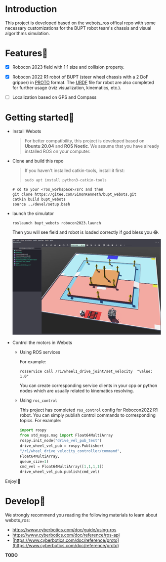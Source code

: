# Introduction

This project is developed based on the webots_ros offical repo with some necessary customizations for the BUPT robot team's chassis and visual algorithms simulation.

# Features:star2:

- [x] Robocon 2023 field with 1:1 size and collision property.

- [x] Robocon 2022 R1 robot of BUPT (steer wheel chassis with a 2 DoF gripper) in [PROTO](https://www.cyberbotics.com/doc/reference/proto#!) format. The [URDF](http://wiki.ros.org/urdf) file for robot are also completed for further usage (rviz visualization, kinematics, etc.).

- [ ] Localization based on GPS and Compass

# Getting started:rocket:

- Install Webots
  
  > For better compatibility, this project is developed based on **Ubuntu 20.04** and **ROS Noetic**. We assume that you have already installed ROS on your computer.

- Clone and build this repo
  
  > If you haven't installed catkin-tools, install it first:
  > 
  > ```shell
  > sudo apt install python3-catkin-tools
  > ```
  
  ```shell
  # cd to your <ros_workspace>/src and then
  git clone https://gitee.com/SimonKenneth/bupt_webots.git
  catkin build bupt_webots
  source ../devel/setup.bash
  ```

- launch the simulator
  
  ```shell
  roslaunch bupt_webots robocon2023.launch
  ```
  
  Then you will see field and robot is loaded correctly if god bless you 😂.
  
  ![](README_assets/60d385a63977e4eb334a6686fab65075c7530a7c.png)

- Control the motors in Webots
  
  - Using ROS services
    
    For example:
    
    ```shell
    rosservice call /r1/wheel1_drive_joint/set_velocity  "value: 1.0"
    ```
    
    You can create corresponding service clients in your cpp or python nodes which are usually related to kinematics resolving.
  
  - Using `ros_control`
    
    This project has completed `ros_control` config for Robocon2022 R1 robot. You can simply publish control commands to corresponding topics. For example:
    
    ```python
    import rospy
    from std_msgs.msg import Float64MultiArray
    rospy.init_node("drive_vel_pub_test")
    drive_wheel_vel_pub = rospy.Publisher(
    "/r1/wheel_drive_velocity_controller/command",
    Float64MultiArray,
    queue_size=1)
    cmd_vel = Float64MultiArray([1,1,1,1])
    drive_wheel_vel_pub.publish(cmd_vel)
    ```

Enjoy!:smiling_face_with_three_hearts:

# Develop:wrench:

We strongly recommend you reading the following materials to learn about webots_ros:

- https://www.cyberbotics.com/doc/guide/using-ros
- https://www.cyberbotics.com/doc/reference/ros-api
- [https://www.cyberbotics.com/doc/reference/proto](https://www.cyberbotics.com/doc/reference/proto)

**TODO**